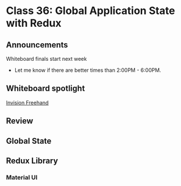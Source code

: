 # Class 36: Global Application State with Redux

## Announcements

Whiteboard finals start next week
* Let me know if there are better times than 2:00PM - 6:00PM.

## Whiteboard spotlight

[Invision Freehand](https://projects.invisionapp.com/freehand/document/t1OFgQDRk)

## Review

## Global State

## Redux Library

### Material UI
